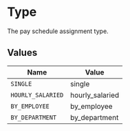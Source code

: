 # Type

The pay schedule assignment type.


## Values

| Name              | Value             |
| ----------------- | ----------------- |
| `SINGLE`          | single            |
| `HOURLY_SALARIED` | hourly_salaried   |
| `BY_EMPLOYEE`     | by_employee       |
| `BY_DEPARTMENT`   | by_department     |